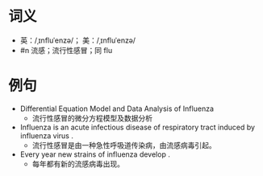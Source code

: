 # 词义
- 英：/ˌɪnfluˈenzə/； 美：/ˌɪnfluˈenzə/
- #n 流感；流行性感冒；同 flu
# 例句
- Differential Equation Model and Data Analysis of Influenza
	- 流行性感冒的微分方程模型及数据分析
- Influenza is an acute infectious disease of respiratory tract induced by influenza virus .
	- 流行性感冒是由一种急性呼吸道传染病，由流感病毒引起。
- Every year new strains of influenza develop .
	- 每年都有新的流感病毒出现。
